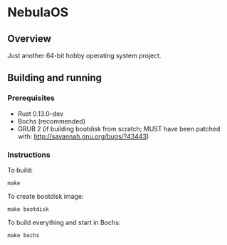NebulaOS
========

## Overview

Just another 64-bit hobby operating system project.

## Building and running

### Prerequisites

* Rust 0.13.0-dev
* Bochs (recommended)
* GRUB 2 (if building bootdisk from scratch; MUST have been patched with: http://savannah.gnu.org/bugs/?43443)

### Instructions

To build:

    make

To create bootdisk image:

    make bootdisk

To build everything and start in Bochs:

    make bochs

